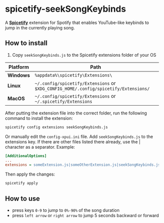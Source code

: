 # spicetify-seekSongKeybinds
A **[Spicetify](https://github.com/spicetify/cli)** extension for Spotify that enables YouTube-like keybinds to jump in the currently playing song.

## How to install

1. Copy `seekSongKeybinds.js` to the Spicetify extensions folder of your OS

| **Platform**   | **Path**                                                                             |
|----------------|--------------------------------------------------------------------------------------|
| **Windows**    | `%appdata%\spicetify\Extensions\`                                                    |
| **Linux**      | `~/.config/spicetify/Extensions` or `$XDG_CONFIG_HOME/.config/spicetify/Extensions/` |
| **MacOS**      | `~/.config/spicetify/Extensions` or `~/.spicetify/Extensions`                        |

After putting the extension file into the correct folder, run the following command to install the extension:

```sh
spicetify config extensions seekSongKeybinds.js
```

Or manually edit the `config-xpui.ini` file. Add `seekSongKeybinds.js` to the extensions key. If there are other files listed there already, use the | character as a separator.
Example:

```ini
[AdditionalOptions]
...
extensions = someExtension.js|someOtherExtension.js|seekSongKeybinds.js
```

Then apply the changes:

```sh
spicetify apply
```

## How to use

- press keys `0-9` to jump to `0%-90%` of the song duration
- press `left arrow` or `right arrow` to jump 5 seconds backward or forward
